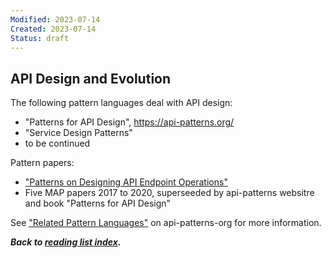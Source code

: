 ```yaml
---
Modified: 2023-07-14
Created: 2023-07-14
Status: draft
--- 
```


<!-- *Reading List #1* -->

## API Design and Evolution

The following pattern languages deal with API design: 

* "Patterns for API Design", <https://api-patterns.org/>
* "Service Design Patterns"
* to be continued

Pattern papers: 

* ["Patterns on Designing API Endpoint Operations"](https://hillside.net/plop/2021/submission/shepherd.cgi?token=57ba5afdd4ecdbccb0dd937b8148548b654c2995&action=download&label=1631285024_18) <!-- Hillside link returns error message -->
* Five MAP papers 2017 to 2020, superseeded by api-patterns websitre and book "Patterns for API Design"

See ["Related Pattern Languages"](https://api-patterns.org/relatedPatternLanguages) on api-patterns-org for more information.

***Back to [reading list index](../readng-lists/index.html).***